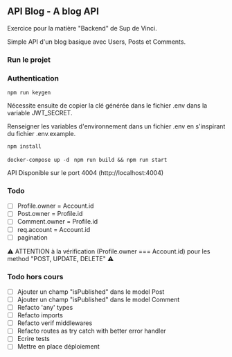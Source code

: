 ## API Blog - A blog API

Exercice pour la matière "Backend" de Sup de Vinci.

Simple API d'un blog basique avec Users, Posts et Comments.

### Run le projet
### Authentication 

``` npm run keygen ```

Nécessite ensuite de copier la clé générée dans le fichier .env dans la variable JWT_SECRET.

Renseigner les variables d'environnement dans un fichier .env en s'inspirant du fichier .env.example.

``` npm install ```	

``` docker-compose up -d ```
``` npm run build && npm run start```

API Disponible sur le port 4004 (http://localhost:4004)

### Todo 

- [ ] Profile.owner = Account.id
- [ ] Post.owner = Profile.id
- [ ] Comment.owner = Profile.id
- [ ] req.account = Account.id
- [ ] pagination

⚠️ ATTENTION à la vérification (Profile.owner === Account.id) pour les method "POST, UPDATE, DELETE" ⚠️

### Todo hors cours 

- [ ] Ajouter un champ "isPublished" dans le model Post
- [ ] Ajouter un champ "isPublished" dans le model Comment
- [ ] Refacto 'any' types 
- [ ] Refacto imports 
- [ ] Refacto verif middlewares
- [ ] Refacto routes as try catch with better error handler
- [ ] Ecrire tests
- [ ] Mettre en place déploiement
